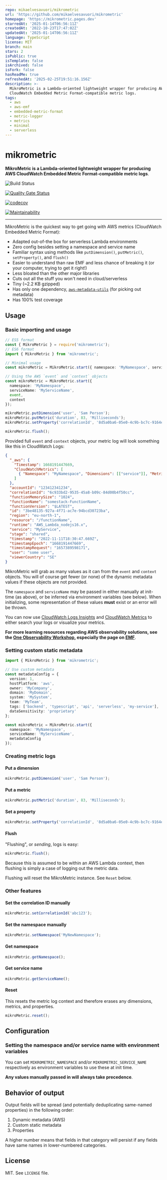 ```yaml
---
repo: mikaelvesavuori/mikrometric
url: 'https://github.com/mikaelvesavuori/mikrometric'
homepage: 'https://mikrometric.pages.dev'
starredAt: '2025-01-14T06:56:11Z'
createdAt: '2022-10-23T17:47:02Z'
updatedAt: '2025-01-14T06:56:11Z'
language: TypeScript
license: MIT
branch: main
stars: 2
isPublic: true
isTemplate: false
isArchived: false
isFork: false
hasReadMe: true
refreshedAt: '2025-02-25T19:51:16.156Z'
description: >-
  MikroMetric is a Lambda-oriented lightweight wrapper for producing AWS
  CloudWatch Embedded Metric Format-compatible metric logs.
tags:
  - aws
  - aws-emf
  - embedded-metric-format
  - metric-logger
  - metrics
  - minimal
  - serverless
---
```


# mikrometric

**MikroMetric is a Lambda-oriented lightweight wrapper for producing AWS CloudWatch Embedded Metric Format-compatible metric logs**.

![Build Status](https://github.com/mikaelvesavuori/mikrometric/workflows/main/badge.svg)

[![Quality Gate Status](https://sonarcloud.io/api/project_badges/measure?project=mikaelvesavuori_mikrometric&metric=alert_status)](https://sonarcloud.io/dashboard?id=mikaelvesavuori_mikrometric)

[![codecov](https://codecov.io/gh/mikaelvesavuori/mikrometric/branch/main/graph/badge.svg?token=S7D3RM9TO7)](https://codecov.io/gh/mikaelvesavuori/mikrometric)

[![Maintainability](https://api.codeclimate.com/v1/badges/d960f299a99a79f781d3/maintainability)](https://codeclimate.com/github/mikaelvesavuori/mikrometric/maintainability)

---

MikroMetric is the quickest way to get going with AWS metrics (CloudWatch Embedded Metric Format):

- Adapted out-of-the box for serverless Lambda environments
- Zero config besides setting a namespace and service name
- Familiar syntax using methods like `putDimension()`, `putMetric()`, `setProperty()`, and `flush()`
- Easier to understand than raw EMF and less chance of breaking it (or your computer, trying to get it right!)
- Less bloated than the other major libraries
- Cuts out all the stuff you won't need in cloud/serverless
- Tiny (~2.2 KB gzipped)
- Has only one dependency, [`aws-metadata-utils`](https://github.com/mikaelvesavuori/aws-metadata-utils) (for picking out metadata)
- Has 100% test coverage

## Usage

### Basic importing and usage

```typescript
// ES5 format
const { MikroMetric } = require('mikrometric');
// ES6 format
import { MikroMetric } from 'mikrometric';

// Minimal usage
const mikroMetric = MikroMetric.start({ namespace: 'MyNamespace', serviceName: 'MyServiceName' });

// Using the AWS `event` and `context` objects
const mikroMetric = MikroMetric.start({
  namespace: 'MyNamespace',
  serviceName: 'MyServiceName',
  event,
  context
});

mikroMetric.putDimension('user', 'Sam Person');
mikroMetric.putMetric('duration', 83, 'Milliseconds');
mikroMetric.setProperty('correlationId', '8d5a0ba6-05e0-4c9b-bc7c-9164ea1bdedd');

mikroMetric.flush();
```

Provided full `event` and `context` objects, your metric log will look something like this in CloudWatch Logs:

```json
{
  "_aws": {
    "Timestamp": 1668191447669,
    "CloudWatchMetrics": [
      { "Namespace": "MyNamespace", "Dimensions": [["service"]], "Metrics": [] }
    ]
  },
  "accountId": "123412341234",
  "correlationId": "6c933bd2-9535-45a8-b09c-84d00b4f50cc",
  "functionMemorySize": "1024",
  "functionName": "somestack-FunctionName",
  "functionVersion": "$LATEST",
  "id": "3be48135-927a-4f71-ac7e-94bcd30723ba",
  "region": "eu-north-1",
  "resource": "/functionName",
  "runtime": "AWS_Lambda_nodejs16.x",
  "service": "MyService",
  "stage": "shared",
  "timestamp": "2022-11-11T18:30:47.669Z",
  "timestampEpoch": "1668191447669",
  "timestampRequest": "1657389598171",
  "user": "some user",
  "viewerCountry": "SE"
}
```

MikroMetric will grab as many values as it can from the `event` and `context` objects. You will of course get fewer (or none) of the dynamic metadata values if these objects are not provided.

The `namespace` and `serviceName` may be passed in either manually at init-time (as above), or be inferred via environment variables (see below). When initializing, some representation of these values **must** exist or an error will be thrown.

You can now use [CloudWatch Logs Insights](https://console.aws.amazon.com/cloudwatch/home?#logsV2:logs-insights) and [CloudWatch Metrics](<https://console.aws.amazon.com/cloudwatch/home?#metricsV2:graph=~()>) to either search your logs or visualize your metrics.

**For more learning resources regarding AWS observability solutions, see the [One Observability Workshop](https://catalog.workshops.aws/observability/en-US), especially the page on [EMF](https://catalog.workshops.aws/observability/en-US/emf/clientlibrary)**.

### Setting custom static metadata

```typescript
import { MikroMetric } from 'mikrometric';

// Use custom metadata
const metadataConfig = {
  version: 1,
  hostPlatform: 'aws',
  owner: 'MyCompany',
  domain: 'MyDomain',
  system: 'MySystem',
  team: 'MyTeam',
  tags: ['backend', 'typescript', 'api', 'serverless', 'my-service'],
  dataSensitivity: 'proprietary'
};

const mikroMetric = MikroMetric.start({
  namespace: 'MyNamespace',
  serviceName: 'MyServiceName',
  metadataConfig
});
```

### Creating metric logs

#### Put a dimension

```typescript
mikroMetric.putDimension('user', 'Sam Person');
```

#### Put a metric

```typescript
mikroMetric.putMetric('duration', 83, 'Milliseconds');
```

#### Set a property

```typescript
mikroMetric.setProperty('correlationId', '8d5a0ba6-05e0-4c9b-bc7c-9164ea1bdedd');
```

#### Flush

"Flushing", or _sending_, logs is easy:

```typescript
mikroMetric.flush();
```

Because this is assumed to be within an AWS Lambda context, then flushing is simply a case of logging out the metric data.

Flushing will reset the MikroMetric instance. See `Reset` below.

### Other features

#### Set the correlation ID manually

```typescript
mikroMetric.setCorrelationId('abc123');
```

#### Set the namespace manually

```typescript
mikroMetric.setNamespace('MyNewNamespace');
```

#### Get namespace

```typescript
mikroMetric.getNamespace();
```

#### Get service name

```typescript
mikroMetric.getServiceName();
```

#### Reset

This resets the metric log context and therefore erases any dimensions, metrics, and properties.

```typescript
mikroMetric.reset();
```

## Configuration

### Setting the namespace and/or service name with environment variables

You can set `MIKROMETRIC_NAMESPACE` and/or `MIKROMETRIC_SERVICE_NAME` respectively as environment variables to use these at init time.

**Any values manually passed in will always take precedence**.

## Behavior of output

Output fields will be spread (and potentially deduplicating same-named properties) in the following order:

1. Dynamic metadata (AWS)
2. Custom static metadata
3. Properties

A higher number means that fields in that category will persist if any fields have same names in lower-numbered categories.

## License

MIT. See `LICENSE` file.
